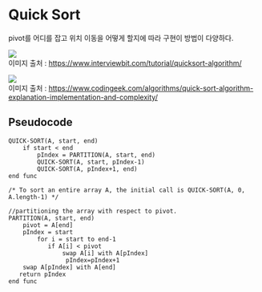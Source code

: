 # Quick Sort

pivot를 어디를 잡고 위치 이동을 어떻게 할지에 따라 구현이 방법이 다양하다.

![](https://i.pinimg.com/564x/fe/f8/08/fef8085a6420538e38f6ccfaba04d12f.jpg)  
이미지 출처 : https://www.interviewbit.com/tutorial/quicksort-algorithm/

![](https://www.codingeek.com/wp-content/uploads/2016/06/word-image-2.png)  
이미지 출처 : https://www.codingeek.com/algorithms/quick-sort-algorithm-explanation-implementation-and-complexity/


## Pseudocode
```
QUICK-SORT(A, start, end)
    if start < end
        pIndex = PARTITION(A, start, end)
        QUICK-SORT(A, start, pIndex-1)
        QUICK-SORT(A, pIndex+1, end)
end func

/* To sort an entire array A, the initial call is QUICK-SORT(A, 0, A.length-1) */

//partitioning the array with respect to pivot.
PARTITION(A, start, end)
    pivot = A[end]
    pIndex = start
        for i = start to end-1
           if A[i] < pivot
               swap A[i] with A[pIndex]
                pIndex=pIndex+1
    swap A[pIndex] with A[end]
   return pIndex
end func
```